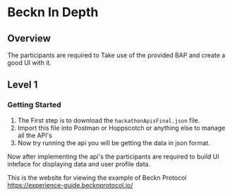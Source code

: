 # Beckn In Depth

## Overview

The participants are required to Take use of the provided BAP and create a good UI with it. 

## Level 1

### Getting Started

1. The First step is to download the `hackathonApisFinal.json` file.
2. Import this file into Postman or Hoppscotch or anything else to manage all the API's
3. Now try running the api you will be getting the data in json format.

Now after implementing the api's the participants are required to build UI inteface for displaying data and user profile data.



This is the website for viewing the example of Beckn Protocol
https://experience-guide.becknprotocol.io/

